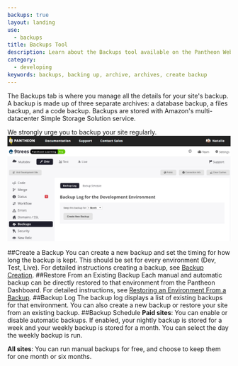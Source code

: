 ```yaml
---
backups: true
layout: landing
use:
  - backups
title: Backups Tool
description: Learn about the Backups tool available on the Pantheon Website Management Platform.
category:
  - developing
keywords: backups, backing up, archive, archives, create backup
---
```

The Backups tab is where you manage all the details for your site's backup. A backup is made up of three separate archives: a database backup, a files backup, and a code backup. Backups are stored with Amazon's multi-datacenter Simple Storage Solution service.

We strongly urge you to backup your site regularly.<br />
![Backups tab](/source/assets/images/backups-image.png)

##Create a Backup
You can create a new backup and set the timing for how long the backup is kept. This should be set for every environment (Dev, Test, Live). For detailed instructions creating a backup, see [Backup Creation](/docs/backup-creation).
##Restore From an Existing Backup
Each manual and automatic backup can be directly restored to that environment from the Pantheon Dashboard. For detailed instructions, see [Restoring an Environment From a Backup](/docs/restoring-an-environment-from-a-backup/).
##Backup Log
The backup log displays a list of existing backups for that environment. You can also create a new backup or restore your site from an existing backup.
##Backup Schedule
**Paid sites**: You can enable or disable automatic backups. If enabled, your  nightly backup is stored for a week and your weekly backup is stored for a month. You can select the day the weekly backup is run.

**All sites**: You can run manual backups for free, and choose to keep them for one month or six months.
